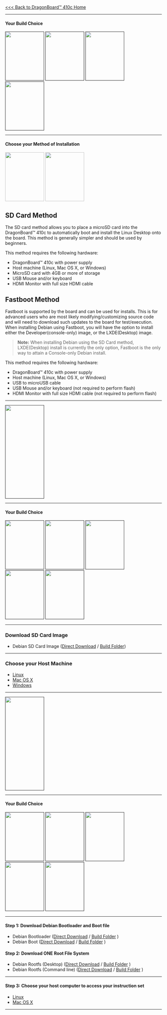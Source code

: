 [<<< Back to DragonBoard™ 410c Home](https://github.com/96boards/documentation/wiki/DragonBoard™-410c-Home)

***
#### Your Build Choice
[<img src="http://i.imgur.com/7rrS2JR.png" data-canonical-src="http://i.imgur.com/7rrS2JR.png" width="125" height="157" />]()
[<img src="http://i.imgur.com/yRQKDI6.png" data-canonical-src="http://i.imgur.com/yRQKDI6.png" width="125" height="157" />]()
[<img src="http://i.imgur.com/OQGR5yY.png" data-canonical-src="http://i.imgur.com/OQGR5yY.png" width="125" height="157" />]()
[<img src="http://i.imgur.com/yRQKDI6.png" data-canonical-src="http://i.imgur.com/yRQKDI6.png" width="125" height="157" />]()

***
#### Choose your Method of Installation

[<img src="http://i.imgur.com/g8N21m1.png" data-canonical-src="http://i.imgur.com/g8N21m1.png" width="125" height="157" />](https://github.com/96boards/documentation/wiki/DragonBoard™-410c-Linaro-Debian-Download#your-build-choice-1)
[<img src="http://i.imgur.com/tXXN5bZ.png" data-canonical-src="http://i.imgur.com/tXXN5bZ.png" width="125" height="157" />](https://github.com/96boards/documentation/wiki/DragonBoard™-410c-Linaro-Debian-Download#your-build-choice-2)

## SD Card Method
The SD card method allows you to place a microSD card into the DragonBoard™ 410c to automatically boot and install the Linux Desktop onto the board. This method is generally simpler and should be used by beginners. 

This method requires the following hardware:
- DragonBoard™ 410c with power supply
- Host machine (Linux, Mac OS X, or Windows)
- MicroSD card with 4GB or more of storage
- USB Mouse and/or keyboard
- HDMI Monitor with full size HDMI cable 

## Fastboot Method
Fastboot is supported by the board and can be used for installs.  This is for advanced users who are most likely modifying/customizing source code and will need to download such updates to the board for test/execution. When installing Debian using Fastboot, you will have the option to install either the Developer(console-only) image, or the LXDE(Desktop) image.  

> **Note:** When installing Debian using the SD Card method, LXDE(Desktop) install is currently the only option,  Fastboot is the only way to attain a Console-only Debian install.

This method requires the following hardware:
- DragonBoard™ 410c with power supply
- Host machine (Linux, Mac OS X, or Windows)
- USB to microUSB cable
- USB Mouse and/or keyboard (not required to perform flash)
- HDMI Monitor with full size HDMI cable (not required to perform flash)

***


[<img src="http://i.imgur.com/znkTVHx.png" data-canonical-src="http://i.imgur.com/znkTVHx.png" width="125" height="300" />]()


***

#### Your Build Choice

[<img src="http://i.imgur.com/7rrS2JR.png" data-canonical-src="http://i.imgur.com/7rrS2JR.png" width="125" height="157" />]()
[<img src="http://i.imgur.com/yRQKDI6.png" data-canonical-src="http://i.imgur.com/yRQKDI6.png" width="125" height="157" />]()
[<img src="http://i.imgur.com/OQGR5yY.png" data-canonical-src="http://i.imgur.com/OQGR5yY.png" width="125" height="157" />]()
[<img src="http://i.imgur.com/yRQKDI6.png" data-canonical-src="http://i.imgur.com/yRQKDI6.png" width="125" height="157" />]()
[<img src="http://i.imgur.com/g8N21m1.png" data-canonical-src="http://i.imgur.com/g8N21m1.png" width="125" height="157" />]()

***
### Download SD Card Image

- Debian SD Card Image ([Direct Download](http://builds.96boards.org/releases/dragonboard410c/linaro/debian/latest/dragonboard410c_sdcard_install_debian-36.zip) / <a href="http://builds.96boards.org/releases/dragonboard410c/linaro/debian/latest/" target="_blank">Build Folder</a>)

***
### Choose your Host Machine

- [Linux](https://github.com/sdrobertw/test-wiki-/wiki/DragonBoard™-410c-Linux-Install#linux-host)
- [Mac OS X](https://github.com/sdrobertw/test-wiki-/wiki/DragonBoard™-410c-Linux-Install#mac-os-x-host)
- [Windows](https://github.com/sdrobertw/test-wiki-/wiki/DragonBoard™-410c-Linux-Install#windows-host)

***

[<img src="http://i.imgur.com/znkTVHx.png" data-canonical-src="http://i.imgur.com/znkTVHx.png" width="125" height="300" />]()



***

#### Your Build Choice

[<img src="http://i.imgur.com/7rrS2JR.png" data-canonical-src="http://i.imgur.com/7rrS2JR.png" width="125" height="157" />]()
[<img src="http://i.imgur.com/yRQKDI6.png" data-canonical-src="http://i.imgur.com/yRQKDI6.png" width="125" height="157" />]()
[<img src="http://i.imgur.com/OQGR5yY.png" data-canonical-src="http://i.imgur.com/OQGR5yY.png" width="125" height="157" />]()
[<img src="http://i.imgur.com/yRQKDI6.png" data-canonical-src="http://i.imgur.com/yRQKDI6.png" width="125" height="157" />]()
[<img src="http://i.imgur.com/tXXN5bZ.png" data-canonical-src="http://i.imgur.com/tXXN5bZ.png" width="125" height="157" />]()

***
#### Step 1: Download Debian Bootloader and Boot file

- Debian Bootloader ([Direct Download](http://builds.96boards.org/releases/dragonboard410c/linaro/rescue/latest/dragonboard410c_bootloader_emmc_linux*.zip) / <a href="http://builds.96boards.org/releases/dragonboard410c/linaro/rescue/latest/" target="_blank">Build Folder</a> )
- Debian Boot ([Direct Download](http://builds.96boards.org/releases/dragonboard410c/linaro/debian/latest/boot-linaro-jessie-qcom-snapdragon-arm64-20151204-36.img.gz) / <a href="http://builds.96boards.org/releases/dragonboard410c/linaro/debian/latest/" target="_blank">Build Folder</a> )

#### Step 2: Download ONE Root File System

- Debian Rootfs (Desktop) ([Direct Download](http://builds.96boards.org/releases/dragonboard410c/linaro/debian/latest/linaro-jessie-alip-qcom-snapdragon-arm64-20151204-36.img.gz) / <a href="http://builds.96boards.org/releases/dragonboard410c/linaro/debian/latest/" target="_blank">Build Folder</a> )
- Debian Rootfs (Command line) ([Direct Download](http://builds.96boards.org/releases/dragonboard410c/linaro/debian/latest/linaro-jessie-developer-qcom-snapdragon-arm64-20151204-36.img.gz) / <a href="http://builds.96boards.org/releases/dragonboard410c/linaro/debian/latest/" target="_blank">Build Folder</a> )

***
#### Step 3: Choose your host computer to access your instruction set

- [Linux](https://github.com/sdrobertw/Transition/wiki/DragonBoard™-410c-Linux-Install#linux-host-1)
- [Mac OS X](https://github.com/sdrobertw/Transition/wiki/DragonBoard™-410c-Linux-Install#mac-osx-host)

***